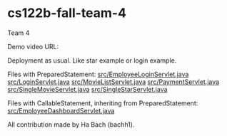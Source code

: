 # cs122b-fall-team-4

Team 4

Demo video URL: 

Deployment as usual. Like star example or login example.

Files with PreparedStatement:
    [src/EmployeeLoginServlet.java](https://github.com/uci-jherold2-teaching/cs122b-fall-team-4/blob/main/src/EmployeeLoginServlet.java)
    [src/LoginServlet.java](https://github.com/uci-jherold2-teaching/cs122b-fall-team-4/blob/main/src/LoginServlet.java)
    [src/MovieListServlet.java](https://github.com/uci-jherold2-teaching/cs122b-fall-team-4/blob/main/src/MovieListServlet.java)
    [src/PaymentServlet.java](https://github.com/uci-jherold2-teaching/cs122b-fall-team-4/blob/main/src/PaymentServlet.java)
    [src/SingleMovieServlet.java](https://github.com/uci-jherold2-teaching/cs122b-fall-team-4/blob/main/src/SingleMovieServlet.java)
    [src/SingleStarServlet.java](https://github.com/uci-jherold2-teaching/cs122b-fall-team-4/blob/main/src/SingleStarServlet.java)
    
Files with CallableStatement, inheriting from PreparedStatement:
    [src/EmployeeDashboardServlet.java](https://github.com/uci-jherold2-teaching/cs122b-fall-team-4/blob/main/src/EmployeeDashboardServlet.java)
        

All contribution made by Ha Bach (bachh1).
